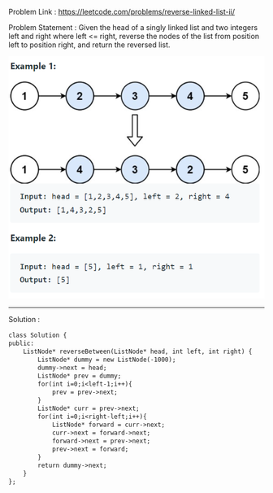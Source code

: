 Problem Link : https://leetcode.com/problems/reverse-linked-list-ii/



Problem Statement : Given the head of a singly linked list and two integers left and right where left <= right, reverse the nodes of the list from position left to position right, and return the reversed list.


![](../images/b15.PNG)<br>

__________________________________________________________________________________________________________________________________________

Solution : 

```
class Solution {
public:
    ListNode* reverseBetween(ListNode* head, int left, int right) {
        ListNode* dummy = new ListNode(-1000);
        dummy->next = head;
        ListNode* prev = dummy;
        for(int i=0;i<left-1;i++){
            prev = prev->next;
        }
        ListNode* curr = prev->next;
        for(int i=0;i<right-left;i++){
            ListNode* forward = curr->next;
            curr->next = forward->next;
            forward->next = prev->next;
            prev->next = forward;
        }
        return dummy->next;
    }
};

```